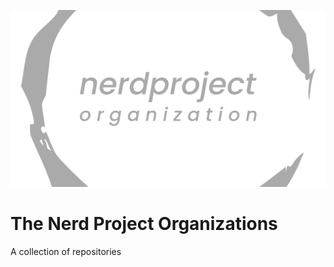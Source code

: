![NerdProject](https://github.com/nerdprojectorg/.github/blob/main/profile/banner.png)

The Nerd Project Organizations
=================================
A collection of repositories
